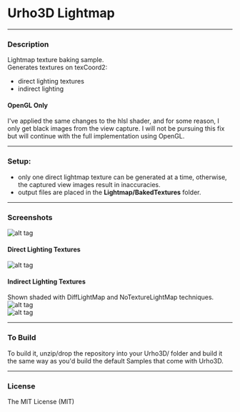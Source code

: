 # Urho3D Lightmap
  
---
### Description
Lightmap texture baking sample.  
Generates textures on texCoord2:
* direct lighting textures
* indirect lighting

#### OpenGL Only
I've applied the same changes to the hlsl shader, and for some reason, I only get black images from the view capture. I will not be pursuing this fix but will continue with the full implementation using OpenGL.

---  
### Setup:
* only one direct lightmap texture can be generated at a time, otherwise, the captured view images result in inaccuracies.
* output files are placed in the **Lightmap/BakedTextures** folder.
  
---
### Screenshots

![alt tag](https://github.com/Lumak/Urho3D-Lightmap/blob/master/screenshot/bakescene.png)  

#### Direct Lighting Textures
![alt tag](https://github.com/Lumak/Urho3D-Lightmap/blob/master/screenshot/bakedtextures.png)  

#### Indirect Lighting Textures
Shown shaded with DiffLightMap and NoTextureLightMap techniques.
![alt tag](https://github.com/Lumak/Urho3D-Lightmap/blob/master/screenshot/indirect1.png)  
![alt tag](https://github.com/Lumak/Urho3D-Lightmap/blob/master/screenshot/indirect2.png)  

---
### To Build
To build it, unzip/drop the repository into your Urho3D/ folder and build it the same way as you'd build the default Samples that come with Urho3D.
  
---  
### License
The MIT License (MIT)







